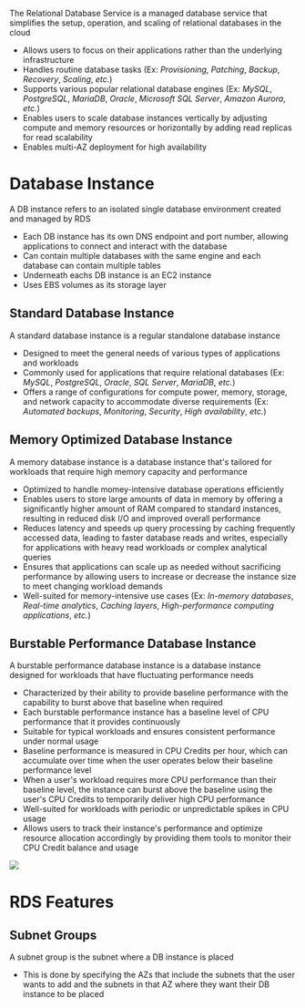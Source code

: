 The Relational Database Service is a managed database service that simplifies the setup, operation, and scaling of relational databases in the cloud

* Allows users to focus on their applications rather than the underlying infrastructure
* Handles routine database tasks (Ex: *Provisioning*, *Patching*, *Backup*, *Recovery*, *Scaling*, *etc.*)
* Supports various popular relational database engines (Ex: *MySQL*, *PostgreSQL*, *MariaDB*, *Oracle*, *Microsoft SQL Server*, *Amazon Aurora*, *etc.*)
* Enables users to scale database instances vertically by adjusting compute and memory resources or horizontally by adding read replicas for read scalability
* Enables multi-AZ deployment for high availability

# Database Instance

A DB instance refers to an isolated single database environment created and managed by RDS

* Each DB instance has its own DNS endpoint and port number, allowing applications to connect and interact with the database
* Can contain multiple databases with the same engine and each database can contain multiple tables
* Underneath eachs DB instance is an EC2 instance
* Uses EBS volumes as its storage layer

## Standard Database Instance

A standard database instance is a regular standalone database instance 

* Designed to meet the general needs of various types of applications and workloads
* Commonly used for applications that require relational databases (Ex: *MySQL*, *PostgreSQL*, *Oracle*, *SQL Server*, *MariaDB*, *etc.*)
* Offers a range of configurations for compute power, memory, storage, and network capacity to accommodate diverse requirements (Ex: *Automated backups*, *Monitoring*, *Security*, *High availability*, *etc.*)

## Memory Optimized Database Instance

A memory database instance is a database instance that's tailored for workloads that require high memory capacity and performance 

* Optimized to handle momey-intensive database operations efficiently
* Enables users to store large amounts of data in memory by offering a significantly higher amount of RAM compared to standard instances, resulting in reduced disk I/O and improved overall performance
* Reduces latency and speeds up query processing by caching frequently accessed data, leading to faster database reads and writes, especially for applications with heavy read workloads or complex analytical queries
* Ensures that applications can scale up as needed without sacrificing performance by allowing users to increase or decrease the instance size to meet changing workload demands
* Well-suited for memory-intensive use cases (Ex: *In-memory databases*, *Real-time analytics*, *Caching layers*, *High-performance computing applications*, *etc.*)

## Burstable Performance Database Instance

A burstable performance database instance is a database instance designed for workloads that have fluctuating performance needs

* Characterized by their ability to provide baseline performance with the capability to burst above that baseline when required
* Each burstable performance instance has a baseline level of CPU performance that it provides continuously
* Suitable for typical workloads and ensures consistent performance under normal usage
* Baseline performance is measured in CPU Credits per hour, which can accumulate over time when the user operates below their baseline performance level
* When a user's workload requires more CPU performance than their baseline level, the instance can burst above the baseline using the user's CPU Credits to temporarily deliver high CPU performance
* Well-suited for workloads with periodic or unpredictable spikes in CPU usage
* Allows users to track their instance's performance and optimize resource allocation accordingly by providing them tools to monitor their CPU Credit balance and usage

![](https://github.com/JonmarCorpuz/SecondBrain/blob/main/Assets/Whitespace.png)

# RDS Features

## Subnet Groups

A subnet group is the subnet where a DB instance is placed

* This is done by specifying the AZs that include the subnets that the user wants to add and the subnets in that AZ where they want their DB instance to be placed
